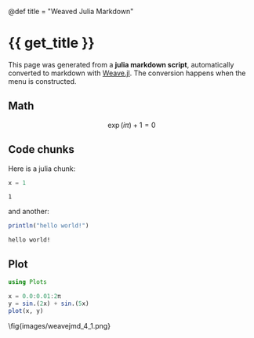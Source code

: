 @def title = "Weaved Julia Markdown"

# {{ get_title }}


This page was generated from a **julia markdown script**, automatically converted to markdown with [Weave.jl](https://github.com/JunoLab/Weave.jl). The conversion happens when the menu is constructed.

## Math

$$
\exp(i\pi) + 1 = 0
$$

## Code chunks

Here is a julia chunk:

```julia
x = 1
```

```
1
```





and another:

```julia
println("hello world!")
```

```
hello world!
```





## Plot

```julia
using Plots
```


```julia
x = 0.0:0.01:2π
y = sin.(2x) + sin.(5x)
plot(x, y)
```

\fig{images/weavejmd_4_1.png}

